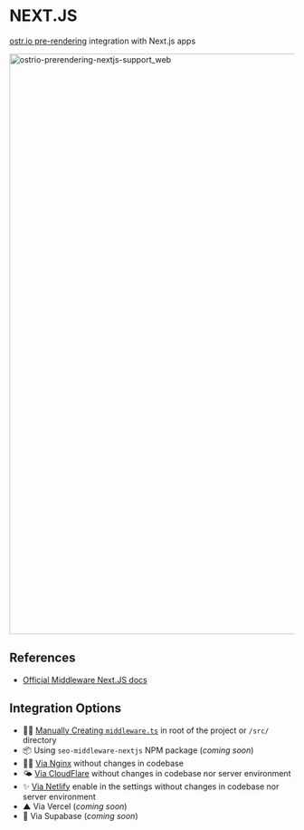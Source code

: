 # NEXT.JS

[ostr.io pre-rendering](https://ostr.io/info/prerendering) integration with Next.js apps

<img width="1536" height="1024" alt="ostrio-prerendering-nextjs-support_web" src="https://github.com/user-attachments/assets/6b51b594-be82-4c0f-b66f-903dadd93063" />

## References

- [Official Middleware Next.JS docs](https://nextjs.org/docs/app/getting-started/route-handlers-and-middleware#middleware)

## Integration Options

- 👨‍💻 [Manually Creating `middleware.ts`](https://github.com/veliovgroup/ostrio/blob/master/docs/prerendering/examples/next.js/middleware.ts) in root of the project or `/src/` directory
- 📦 Using `seo-middleware-nextjs` NPM package (*coming soon*)
- 👷‍♂️ [Via Nginx](https://github.com/veliovgroup/ostrio/blob/master/docs/prerendering/nginx.md) without changes in codebase
- 🌤️ [Via CloudFlare](https://github.com/veliovgroup/ostrio/blob/master/docs/prerendering/cloudflare-worker.md) without changes in codebase nor server environment
- ✨ [Via Netlify](https://github.com/veliovgroup/ostrio/blob/master/docs/prerendering/netlify-prerendering.md) enable in the settings without changes in codebase nor server environment
- ▲ Via Vercel (*coming soon*)
- 🥞 Via Supabase (*coming soon*)
